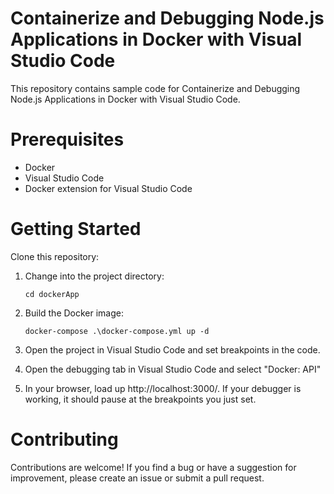 # Containerize and Debugging Node.js Applications in Docker with Visual Studio Code
This repository contains sample code for Containerize and Debugging Node.js Applications in Docker with Visual Studio Code.

# Prerequisites
   * Docker
   * Visual Studio Code
   * Docker extension for Visual Studio Code

# Getting Started
Clone this repository:

1. Change into the project directory:

     ```cd dockerApp```

2. Build the Docker image:

     ```docker-compose .\docker-compose.yml up -d```

3. Open the project in Visual Studio Code and set breakpoints in the code.
4. Open the debugging tab in Visual Studio Code and select "Docker: API"
5. In your browser, load up http://localhost:3000/. If your debugger is working, it should pause at the breakpoints you just set.


# Contributing
Contributions are welcome! If you find a bug or have a suggestion for improvement, please create an issue or submit a pull request.
